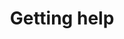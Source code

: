 ---
title: Getting help
redirect_to:
  - https://www.ibm.com/support/knowledgecenter/SS7P7S_ind/watson-assistant-solutions/get-help/learn.html
---